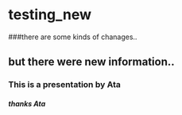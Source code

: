# testing_new 
###there are some kinds of chanages.. 
## but there were new information.. 
### This is a presentation by Ata 
##### thanks Ata 
